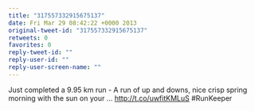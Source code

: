 ```yaml
---
title: "317557332915675137"
date: Fri Mar 29 08:42:22 +0000 2013
original-tweet-id: "317557332915675137"
retweets: 0
favorites: 0
reply-tweet-id: ""
reply-user-id: ""
reply-user-screen-name: ""
---
```

Just completed a 9.95 km run - A run of up and downs, nice crisp spring morning with the sun on your ... http://t.co/uwfitKMLuS #RunKeeper
